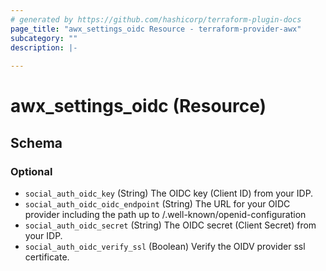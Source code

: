 ```yaml
---
# generated by https://github.com/hashicorp/terraform-plugin-docs
page_title: "awx_settings_oidc Resource - terraform-provider-awx"
subcategory: ""
description: |-
  
---
```


# awx_settings_oidc (Resource)





<!-- schema generated by tfplugindocs -->
## Schema

### Optional

- `social_auth_oidc_key` (String) The OIDC key (Client ID) from your IDP.
- `social_auth_oidc_oidc_endpoint` (String) The URL for your OIDC provider including the path up to /.well-known/openid-configuration
- `social_auth_oidc_secret` (String) The OIDC secret (Client Secret) from your IDP.
- `social_auth_oidc_verify_ssl` (Boolean) Verify the OIDV provider ssl certificate.
